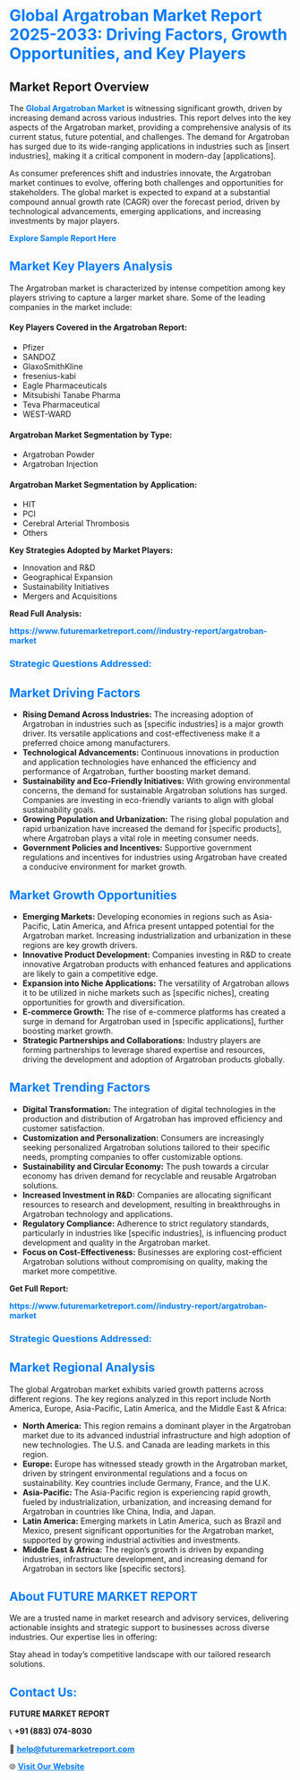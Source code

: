 <h1 style="color: #007BFF;">Global Argatroban Market Report 2025-2033: Driving Factors, Growth Opportunities, and Key Players</h1>

<section id="overview">
<h2>Market Report Overview</h2>
<p>The <a href="https://www.futuremarketreport.com//industry-report/argatroban-market" style="color: #007BFF; text-decoration: none;"><strong>Global Argatroban Market</strong></a> is witnessing significant growth, driven by increasing demand across various industries. This report delves into the key aspects of the Argatroban market, providing a comprehensive analysis of its current status, future potential, and challenges. The demand for Argatroban has surged due to its wide-ranging applications in industries such as [insert industries], making it a critical component in modern-day [applications].</p>
<p>As consumer preferences shift and industries innovate, the Argatroban market continues to evolve, offering both challenges and opportunities for stakeholders. The global market is expected to expand at a substantial compound annual growth rate (CAGR) over the forecast period, driven by technological advancements, emerging applications, and increasing investments by major players.</p>
</section>

<section id="overview">
<p><a href="https://www.futuremarketreport.com//request-sample/reportId=88014" style="color: #007BFF; text-decoration: none;"><strong>Explore Sample Report Here</strong></a></p>
</section>

<section id="key-players">
<h2 style="color: #007BFF;">Market Key Players Analysis</h2>
<p>The Argatroban market is characterized by intense competition among key players striving to capture a larger market share. Some of the leading companies in the market include:</p>
<h4>Key Players Covered in the Argatroban Report:</h4>
<ul><li>Pfizer</li><li>SANDOZ</li><li>GlaxoSmithKline</li><li>fresenius-kabi</li><li>Eagle Pharmaceuticals</li><li>Mitsubishi Tanabe Pharma</li><li>Teva Pharmaceutical</li><li>WEST-WARD</li></ul>
<h4>Argatroban Market Segmentation by Type:</h4>
<ul><li>Argatroban Powder</li><li>Argatroban Injection</li></ul>

<h4>Argatroban Market Segmentation by Application:</h4>
<ul><li>HIT</li><li>PCI</li><li>Cerebral Arterial Thrombosis</li><li>Others</li></ul>
<p><strong>Key Strategies Adopted by Market Players:</strong></p>
<ul>
<li>Innovation and R&D</li>
<li>Geographical Expansion</li>
<li>Sustainability Initiatives</li>
<li>Mergers and Acquisitions</li>
</ul>
</section>

<section>
<p><strong>Read Full Analysis: </strong></p><a href="https://www.futuremarketreport.com//industry-report/argatroban-market" style="color: #007BFF; text-decoration: none;"><strong>https://www.futuremarketreport.com//industry-report/argatroban-market</strong></a>
<h3 style="color: #007BFF;">Strategic Questions Addressed:</h3>
</section>

<section id="driving-factors">
<h2 style="color: #007BFF;">Market Driving Factors</h2>
<ul>
<li><strong>Rising Demand Across Industries:</strong> The increasing adoption of Argatroban in industries such as [specific industries] is a major growth driver. Its versatile applications and cost-effectiveness make it a preferred choice among manufacturers.</li>
<li><strong>Technological Advancements:</strong> Continuous innovations in production and application technologies have enhanced the efficiency and performance of Argatroban, further boosting market demand.</li>
<li><strong>Sustainability and Eco-Friendly Initiatives:</strong> With growing environmental concerns, the demand for sustainable Argatroban solutions has surged. Companies are investing in eco-friendly variants to align with global sustainability goals.</li>
<li><strong>Growing Population and Urbanization:</strong> The rising global population and rapid urbanization have increased the demand for [specific products], where Argatroban plays a vital role in meeting consumer needs.</li>
<li><strong>Government Policies and Incentives:</strong> Supportive government regulations and incentives for industries using Argatroban have created a conducive environment for market growth.</li>
</ul>
</section>

<section id="growth-opportunities">
<h2 style="color: #007BFF;">Market Growth Opportunities</h2>
<ul>
<li><strong>Emerging Markets:</strong> Developing economies in regions such as Asia-Pacific, Latin America, and Africa present untapped potential for the Argatroban market. Increasing industrialization and urbanization in these regions are key growth drivers.</li>
<li><strong>Innovative Product Development:</strong> Companies investing in R&D to create innovative Argatroban products with enhanced features and applications are likely to gain a competitive edge.</li>
<li><strong>Expansion into Niche Applications:</strong> The versatility of Argatroban allows it to be utilized in niche markets such as [specific niches], creating opportunities for growth and diversification.</li>
<li><strong>E-commerce Growth:</strong> The rise of e-commerce platforms has created a surge in demand for Argatroban used in [specific applications], further boosting market growth.</li>
<li><strong>Strategic Partnerships and Collaborations:</strong> Industry players are forming partnerships to leverage shared expertise and resources, driving the development and adoption of Argatroban products globally.</li>
</ul>
</section>

<section id="trending-factors">
<h2 style="color: #007BFF;">Market Trending Factors</h2>
<ul>
<li><strong>Digital Transformation:</strong> The integration of digital technologies in the production and distribution of Argatroban has improved efficiency and customer satisfaction.</li>
<li><strong>Customization and Personalization:</strong> Consumers are increasingly seeking personalized Argatroban solutions tailored to their specific needs, prompting companies to offer customizable options.</li>
<li><strong>Sustainability and Circular Economy:</strong> The push towards a circular economy has driven demand for recyclable and reusable Argatroban solutions.</li>
<li><strong>Increased Investment in R&D:</strong> Companies are allocating significant resources to research and development, resulting in breakthroughs in Argatroban technology and applications.</li>
<li><strong>Regulatory Compliance:</strong> Adherence to strict regulatory standards, particularly in industries like [specific industries], is influencing product development and quality in the Argatroban market.</li>
<li><strong>Focus on Cost-Effectiveness:</strong> Businesses are exploring cost-efficient Argatroban solutions without compromising on quality, making the market more competitive.</li>
</ul>
</section>

<section>
<p><strong>Get Full Report: </strong></p><a href="https://www.futuremarketreport.com//industry-report/argatroban-market" style="color: #007BFF; text-decoration: none;"><strong>https://www.futuremarketreport.com//industry-report/argatroban-market</strong></a>
<h3 style="color: #007BFF;">Strategic Questions Addressed:</h3>
</section>


<section id="regional-analysis">
<h2 style="color: #007BFF;">Market Regional Analysis</h2>
<p>The global Argatroban market exhibits varied growth patterns across different regions. The key regions analyzed in this report include North America, Europe, Asia-Pacific, Latin America, and the Middle East & Africa:</p>
<ul>
<li><strong>North America:</strong> This region remains a dominant player in the Argatroban market due to its advanced industrial infrastructure and high adoption of new technologies. The U.S. and Canada are leading markets in this region.</li>
<li><strong>Europe:</strong> Europe has witnessed steady growth in the Argatroban market, driven by stringent environmental regulations and a focus on sustainability. Key countries include Germany, France, and the U.K.</li>
<li><strong>Asia-Pacific:</strong> The Asia-Pacific region is experiencing rapid growth, fueled by industrialization, urbanization, and increasing demand for Argatroban in countries like China, India, and Japan.</li>
<li><strong>Latin America:</strong> Emerging markets in Latin America, such as Brazil and Mexico, present significant opportunities for the Argatroban market, supported by growing industrial activities and investments.</li>
<li><strong>Middle East & Africa:</strong> The region’s growth is driven by expanding industries, infrastructure development, and increasing demand for Argatroban in sectors like [specific sectors].</li>
</ul>
</section>

<footer>
<h2 style="color: #007BFF;">About FUTURE MARKET REPORT</h2>
<p>We are a trusted name in market research and advisory services, delivering actionable insights and strategic support to businesses across diverse industries. Our expertise lies in offering:</p>

<p>Stay ahead in today’s competitive landscape with our tailored research solutions.</p>

<h2 style="color: #007BFF;">Contact Us:</h2>
<p><strong>FUTURE MARKET REPORT</strong></p>
<p>📞 <strong>+91 (883) 074-8030</strong></p>
<p>📧 <strong><a href="mailto:help@futuremarketreport.com" style="color: #007BFF;">help@futuremarketreport.com</a></strong></p>
<p>🌐 <strong><a href="https://www.futuremarketreport.com/" style="color: #007BFF;">Visit Our Website</a></strong></p>
</footer>